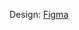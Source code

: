 Design: <a href="https://www.figma.com/file/25Ds11wxar0W9WI6xSR7nZ/Jollification?type=design&node-id=0-1&mode=design&t=tDhAzDGqGCdcOmlg-0"> Figma </a>
